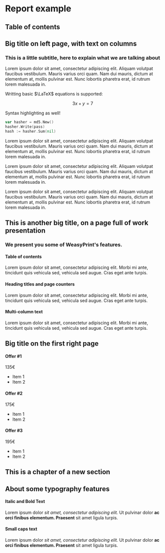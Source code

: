# Report example

<!-- toc -->

## Table of contents

<!-- !toc -->

<!-- columns -->

## Big title on left page, with text on columns

### This is a little subtitle, here to explain what we are talking about

<!-- section -->

Lorem ipsum dolor sit amet, consectetur adipiscing elit. Aliquam volutpat faucibus vestibulum.
Mauris varius orci quam. Nam dui mauris, dictum at elementum at, mollis pulvinar est.
Nunc lobortis pharetra erat, id rutrum lorem malesuada in.

Writting basic $\LaTeX$ equations is supported:

$$3x+y=7$$

Syntax highlighting as well!

```go
var hasher = md5.New()
hasher.Write(pass)
hash := hasher.Sum(nil)
```

Lorem ipsum dolor sit amet, consectetur adipiscing elit. Aliquam volutpat faucibus vestibulum.
Mauris varius orci quam. Nam dui mauris, dictum at elementum at, mollis pulvinar est.
Nunc lobortis pharetra erat, id rutrum lorem malesuada in.

Lorem ipsum dolor sit amet, consectetur adipiscing elit. Aliquam volutpat faucibus vestibulum.
Mauris varius orci quam. Nam dui mauris, dictum at elementum at, mollis pulvinar est.
Nunc lobortis pharetra erat, id rutrum lorem malesuada in.

Lorem ipsum dolor sit amet, consectetur adipiscing elit. Aliquam volutpat faucibus vestibulum.
Mauris varius orci quam. Nam dui mauris, dictum at elementum at, mollis pulvinar est.
Nunc lobortis pharetra erat, id rutrum lorem malesuada in.

<!-- <img src="report-cover.jpg" class="w25"/> -->

<!-- !section -->

<!-- !columns -->

<!-- items -->

## This is another big title, on a page full of work presentation

### We present you some of WeasyPrint's features.

<!-- section -->

#### Table of contents

Lorem ipsum dolor sit amet, consectetur adipiscing elit. Morbi mi ante, tincidunt quis vehicula sed, vehicula sed augue. Cras eget ante turpis.

<!-- !section -->

<!-- section -->

#### Heading titles and page counters

Lorem ipsum dolor sit amet, consectetur adipiscing elit. Morbi mi ante, tincidunt quis vehicula sed, vehicula sed augue. Cras eget ante turpis.

<!-- !section -->

<!-- section -->

#### Multi-column text

Lorem ipsum dolor sit amet, consectetur adipiscing elit. Morbi mi ante, tincidunt quis vehicula sed, vehicula sed augue. Cras eget ante turpis.

<!-- !section -->

<!-- !items -->

<!-- offers -->

## Big title on the first right page

<!-- section -->

#### Offer #1

135€

* Item 1
* Item 2

<!-- !section -->

<!-- section -->

#### Offer #2

175€

* Item 1
* Item 2

<!-- !section -->

<!-- section -->

#### Offer #3

195€

* Item 1
* Item 2

<!-- !section -->

<!-- !offers -->

<!-- chapter -->

## This is a chapter of a new section

<!-- !chapter -->

<!-- typography -->

## About some typography features

<!-- section -->

#### Italic and Bold Text

Lorem ipsum dolor _sit amet, consectetur adipiscing elit._ Ut pulvinar dolor **ac orci finibus elementum. Praesent** sit amet ligula turpis.

<!-- !section -->

<!-- section -->

#### Small caps text

Lorem ipsum dolor _sit amet, consectetur adipiscing elit._ Ut pulvinar dolor **ac orci finibus elementum. Praesent** sit amet ligula turpis.

<!-- !section -->

<!-- !typography -->
